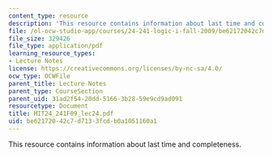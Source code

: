 ```yaml
---
content_type: resource
description: 'This resource contains information about last time and completeness. '
file: /ol-ocw-studio-app/courses/24-241-logic-i-fall-2009/be62172042c7d7133fcdb0a1051160a1_MIT24_241F09_lec24.pdf
file_size: 329426
file_type: application/pdf
learning_resource_types:
- Lecture Notes
license: https://creativecommons.org/licenses/by-nc-sa/4.0/
ocw_type: OCWFile
parent_title: Lecture Notes
parent_type: CourseSection
parent_uid: 31ad2f54-20dd-5166-3b28-59e9cd9ad091
resourcetype: Document
title: MIT24_241F09_lec24.pdf
uid: be621720-42c7-d713-3fcd-b0a1051160a1
---
```

This resource contains information about last time and completeness. 